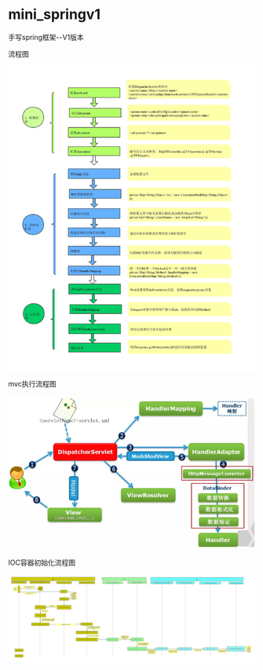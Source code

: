 # mini_springv1
手写spring框架--V1版本

流程图

![image](https://github.com/sdksdk0/mini_springv1/blob/master/spring%E6%A1%86%E6%9E%B6%E6%B5%81%E7%A8%8B%E5%9B%BE.jpg)

mvc执行流程图

![image](https://github.com/sdksdk0/mini_springv1/blob/master/mvc%E6%89%A7%E8%A1%8C%E6%B5%81%E7%A8%8B%E5%9B%BE.png)


IOC容器初始化流程图

![image](https://github.com/sdksdk0/mini_springv1/blob/master/IOC%E5%AE%B9%E5%99%A8%E5%88%9D%E5%A7%8B%E5%8C%96%E6%B5%81%E7%A8%8B%E5%9B%BE.jpg)

